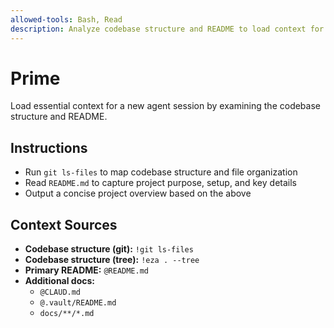 ```yaml
---
allowed-tools: Bash, Read  
description: Analyze codebase structure and README to load context for a new agent session  
---
```


# Prime

Load essential context for a new agent session by examining the codebase structure and README.

## Instructions

- Run `git ls-files` to map codebase structure and file organization  
- Read `README.md` to capture project purpose, setup, and key details  
- Output a concise project overview based on the above

## Context Sources

- **Codebase structure (git):** `!git ls-files`  
- **Codebase structure (tree):** `!eza . --tree`  
- **Primary README:** `@README.md`  
- **Additional docs:**  
  - `@CLAUD.md`  
  - `@.vault/README.md`  
  - `docs/**/*.md`
